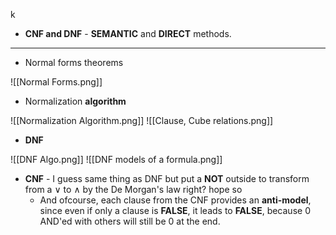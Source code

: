 k
- **CNF and DNF** - **SEMANTIC** and **DIRECT** methods.
---

- Normal forms theorems

![[Normal Forms.png]]

- Normalization **algorithm**

![[Normalization Algorithm.png]]
![[Clause, Cube relations.png]]

- **DNF**

![[DNF Algo.png]]
![[DNF models of a formula.png]]

- **CNF** - I guess same thing as DNF but put a **NOT** outside to transform from a $\lor$ to $\land$ by the De Morgan's law right? hope so
	-  And ofcourse, each clause from the CNF provides an **anti-model**, since even if only a clause is **FALSE**, it leads to **FALSE**, because 0 AND'ed with others will still be 0 at the end.
